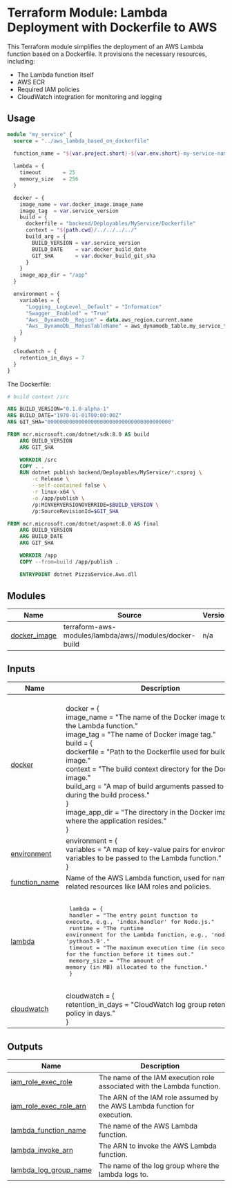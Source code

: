 # Terraform Module: Lambda Deployment with Dockerfile to AWS
This Terraform module simplifies the deployment of an AWS Lambda function based on a Dockerfile. It provisions the necessary resources, including:

- The Lambda function itself
- AWS ECR
- Required IAM policies
- CloudWatch integration for monitoring and logging

## Usage

```terraform
module "my_service" {
  source = "../aws_lambda_based_on_dockerfile"
  
  function_name = "${var.project.short}-${var.env.short}-my-service-name"

  lambda = {
    timeout       = 25
    memory_size   = 256
  }

  docker = {
    image_name = var.docker_image.image_name
    image_tag  = var.service_version
    build = {
      dockerfile = "backend/Deployables/MyService/Dockerfile"
      context = "${path.cwd}/../../../../"
      build_arg = {
        BUILD_VERSION = var.service_version
        BUILD_DATE    = var.docker_build_date
        GIT_SHA       = var.docker_build_git_sha
      }
    }
    image_app_dir = "/app"
  }

  environment = {
    variables = {
      "Logging__LogLevel__Default" = "Information"
      "Swagger__Enabled" = "True"
      "Aws__DynamoDb__Region" = data.aws_region.current.name
      "Aws__DynamoDb__MenusTableName" = aws_dynamodb_table.my_service_table.name
    }
  }

  cloudwatch = {
    retention_in_days = 7
  }
}
```

The Dockerfile:
```Dockerfile
# build context /src

ARG BUILD_VERSION="0.1.0-alpha-1"
ARG BUILD_DATE="1970-01-01T00:00:00Z"
ARG GIT_SHA="0000000000000000000000000000000000000000"

FROM mcr.microsoft.com/dotnet/sdk:8.0 AS build
    ARG BUILD_VERSION
    ARG GIT_SHA

    WORKDIR /src
    COPY . .
    RUN dotnet publish backend/Deployables/MyService/*.csproj \
        -c Release \
        --self-contained false \
        -r linux-x64 \
        -o /app/publish \
        /p:MINVERVERSIONOVERRIDE=$BUILD_VERSION \
        /p:SourceRevisionId=$GIT_SHA

FROM mcr.microsoft.com/dotnet/aspnet:8.0 AS final
    ARG BUILD_VERSION
    ARG BUILD_DATE
    ARG GIT_SHA

    WORKDIR /app
    COPY --from=build /app/publish .

    ENTRYPOINT dotnet PizzaService.Aws.dll

```

<!-- BEGIN_TF_DOCS -->
## Modules

| Name | Source | Version |
|------|--------|---------|
| <a name="module_docker_image"></a> [docker\_image](#module\_docker\_image) | terraform-aws-modules/lambda/aws//modules/docker-build | n/a |

## Inputs

| Name | Description | Type | Default | Required |
|------|-------------|------|---------|:--------:|
| <a name="input_docker"></a> [docker](#input\_docker) | <pr><br/>    docker = {<br/>      image\_name    = "The name of the Docker image to use for the Lambda function."<br/>      image\_tag     = "The name of Docker image tag."<br/>      build         = {<br/>        dockerfile  = "Path to the Dockerfile used for building the image."<br/>        context     = "The build context directory for the Docker image."<br/>        build\_arg   = "A map of build arguments passed to Docker during the build process."<br/>      }<br/>      image\_app\_dir = "The directory in the Docker image where the application resides."<br/>    }<br/>    </pre> | <pre>object({<br/>    image_name    = string<br/>    image_tag     = string<br/>    build = object({<br/>      dockerfile  = string<br/>      context     = string<br/>      build_arg   = map(string)<br/>    })<br/>    image_app_dir = string<br/>  })</pre> | n/a | yes |
| <a name="input_environment"></a> [environment](#input\_environment) | environment = {<br/>      variables = "A map of key-value pairs for environment variables to be passed to the Lambda function."<br/>    } | <pre>object({<br/>    variables = map(string)<br/>  })</pre> | n/a | yes |
| <a name="input_function_name"></a> [function\_name](#input\_function\_name) | Name of the AWS Lambda function, used for naming related resources like IAM roles and policies. | `string` | n/a | yes |
| <a name="input_lambda"></a> [lambda](#input\_lambda) | <pre><br/>    lambda = {<br/>      handler     = "The entry point function to execute, e.g., 'index.handler' for Node.js."<br/>      runtime     = "The runtime environment for the Lambda function, e.g., 'nodejs14.x', 'python3.9'."<br/>      timeout     = "The maximum execution time (in seconds) for the function before it times out."<br/>      memory\_size = "The amount of memory (in MB) allocated to the function."<br/>    }<br/>    </pre> | <pre>object({<br/>    timeout     = number<br/>    memory_size = number<br/>  })</pre> | n/a | yes |
| <a name="input_cloudwatch"></a> [cloudwatch](#input\_cloudwatch) | cloudwatch = {<br/>      retention\_in\_days = "CloudWatch log group retention policy in days."<br/>    } | <pre>object({<br/>    retention_in_days = number<br/>  })</pre> | <pre>{<br/>  "retention_in_days": 14<br/>}</pre> | no |

## Outputs

| Name | Description |
|------|-------------|
| <a name="output_iam_role_exec_role"></a> [iam\_role\_exec\_role](#output\_iam\_role\_exec\_role) | The name of the IAM execution role associated with the Lambda function. |
| <a name="output_iam_role_exec_role_arn"></a> [iam\_role\_exec\_role\_arn](#output\_iam\_role\_exec\_role\_arn) | The ARN of the IAM role assumed by the AWS Lambda function for execution. |
| <a name="output_lambda_function_name"></a> [lambda\_function\_name](#output\_lambda\_function\_name) | The name of the AWS Lambda function. |
| <a name="output_lambda_invoke_arn"></a> [lambda\_invoke\_arn](#output\_lambda\_invoke\_arn) | The ARN to invoke the AWS Lambda function. |
| <a name="output_lambda_log_group_name"></a> [lambda\_log\_group\_name](#output\_lambda\_log\_group\_name) | The name of the log group where the lambda logs to. |
<!-- END_TF_DOCS -->
